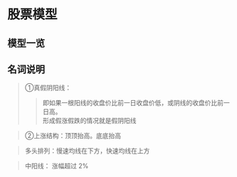 # 股票模型

## 模型一览

> <Gupiao-collapse></Gupiao-collapse>


## 名词说明
> ①真假阴阳线：
>>即如果一根阳线的收盘价比前一日收盘价低，或阴线的收盘价比前一日高。</br>
>>形成假涨假跌的情况就是假阴阳线

> ②上涨结构：顶顶抬高。底底抬高

> 多头排列：慢速均线在下方，快速均线在上方
<!-- >> <image-preview></image-preview> -->

> 中阳线： 涨幅超过 2%